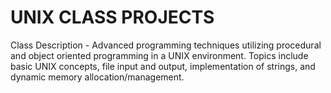 # UNIX CLASS PROJECTS

Class Description - Advanced programming techniques utilizing procedural and object oriented programming in a UNIX environment. Topics include basic UNIX concepts, file input and output, implementation of strings, and dynamic memory allocation/management.
